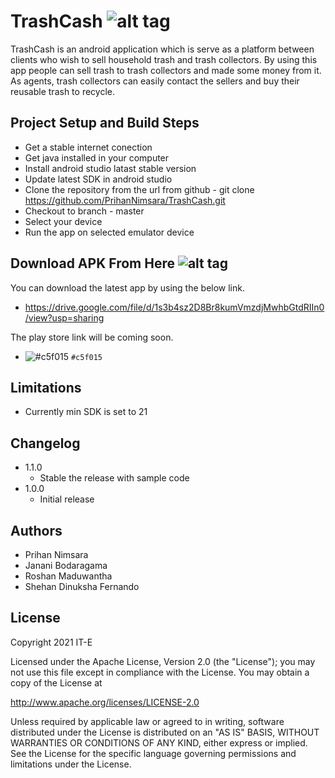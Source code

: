 # TrashCash                 ![alt tag](https://user-images.githubusercontent.com/29063580/116918567-b13e6080-ac6d-11eb-9502-589c9140a578.jpeg)  

TrashCash is an android application which is serve as a platform between clients who wish to sell household trash and trash collectors. By using this app people can sell trash to trash collectors and made some money from it. As agents, trash collectors can easily contact the sellers and buy their reusable trash to recycle.

## Project Setup and Build Steps

- Get a stable internet conection
- Get java installed in your computer
- Install android studio latast stable version
- Update latest SDK in android studio
- Clone the repository from the url from github - git clone https://github.com/PrihanNimsara/TrashCash.git
- Checkout to branch - master
- Select your device
- Run the app on selected emulator device

## Download APK From Here  ![alt tag](https://api.bintray.com/packages/prihannimsara/KokisRepository/kokis/images/download.svg)

You can download the latest app by using the below link.

- https://drive.google.com/file/d/1s3b4sz2D8Br8kumVmzdjMwhbGtdRIIn0/view?usp=sharing

The play store link will be coming soon.
- ![#c5f015](https://via.placeholder.com/15/c5f015/000000?text=+) `#c5f015`

## Limitations

- Currently min SDK is set to 21

## Changelog

- 1.1.0
    - Stable the release with sample code
- 1.0.0
    - Initial release

## Authors

- Prihan Nimsara
- Janani Bodaragama
- Roshan Maduwantha
- Shehan Dinuksha Fernando

## License

Copyright 2021 IT-E

Licensed under the Apache License, Version 2.0 (the "License"); you may not use this file except in compliance with the License. You may obtain a copy of the License at

http://www.apache.org/licenses/LICENSE-2.0

Unless required by applicable law or agreed to in writing, software distributed under the License is distributed on an "AS IS" BASIS, WITHOUT WARRANTIES OR CONDITIONS OF ANY KIND, either express or implied. See the License for the specific language governing permissions and limitations under the License.







